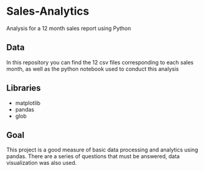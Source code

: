 # Sales-Analytics
Analysis for a 12 month sales report using Python

## Data
In this repository you can find the 12 csv files corresponding to each sales month,
as well as the python notebook used to conduct this analysis

## Libraries
- matplotlib
- pandas
- glob

## Goal
This project is a good measure of basic data processing and analytics using pandas.
There are a series of questions that must be answered, data visualization was also used.
